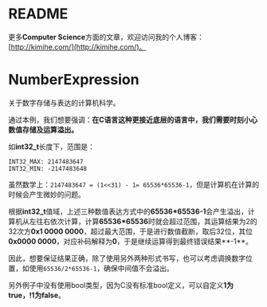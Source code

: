 # README
更多**Computer Science**方面的文章，欢迎访问我的个人博客：[http://kimihe.com/](http://kimihe.com/)。

# NumberExpression
关于数字存储与表达的计算机科学。   
 
通过本例，我们想要强调：**在C语言这种更接近底层的语言中，我们需要时刻小心数值存储及运算溢出。**  

如**int32_t**长度下，范围是：

```
INT32_MAX: 2147483647
INT32_MIN: -2147483648
```
虽然数学上：`2147483647 = (1<<31) - 1= 65536*65536-1`，但是计算机在计算的时候会产生微妙的问题。   
 
根据**int32_t**值域，上述三种数值表达方式中的**65536*65536-1**会产生溢出，计算机从左往右依次计算，计算**65536*65536**时就会超过范围，其运算结果为2的32次方**0x1 0000 0000**，超过最大范围，于是进行数值截断，取后32位，其位**0x0000 0000**，对应补码解释为**0**，于是继续运算得到最终错误结果**-1**。  

因此，想要保证结果正确，除了使用另外两种形式书写，也可以考虑调换数字位置，如使用`65536/2*65536-1`，确保中间值不会溢出。  

另外例子中没有使用bool类型，因为C没有标准bool定义，可以自定义**1为true，!1为false**。